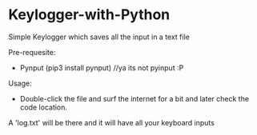 # Keylogger-with-Python
Simple Keylogger which saves all the input in a text file

Pre-requesite:
- Pynput (pip3 install pynput) //ya its not pyinput :P

Usage:
- Double-click the file and surf the internet for a bit and later check the code location.

A 'log.txt' will be there and it will have all your keyboard inputs
